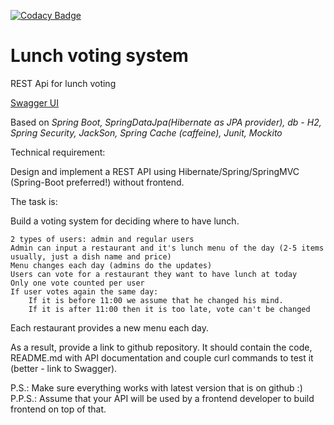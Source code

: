 [![Codacy Badge](https://app.codacy.com/project/badge/Grade/7807cc8199034a788d8dcbf70f9469c7)](https://app.codacy.com/gh/DenisYamalov/lunch-voting/dashboard?utm_source=gh&utm_medium=referral&utm_content=&utm_campaign=Badge_grade)

# Lunch voting system
REST Api for lunch voting

[Swagger UI](http://localhost:8080/swagger-ui/index.html#/)

Based on _Spring Boot, SpringDataJpa(Hibernate as JPA provider), db - H2, Spring Security, JackSon, Spring Cache (caffeine), Junit, Mockito_


Technical requirement:

Design and implement a REST API using Hibernate/Spring/SpringMVC (Spring-Boot preferred!) without frontend.

The task is:

Build a voting system for deciding where to have lunch.

    2 types of users: admin and regular users
    Admin can input a restaurant and it's lunch menu of the day (2-5 items usually, just a dish name and price)
    Menu changes each day (admins do the updates)
    Users can vote for a restaurant they want to have lunch at today
    Only one vote counted per user
    If user votes again the same day:
        If it is before 11:00 we assume that he changed his mind.
        If it is after 11:00 then it is too late, vote can't be changed

Each restaurant provides a new menu each day.

As a result, provide a link to github repository. It should contain the code, README.md with API documentation and couple curl commands to test it (better - link to Swagger).

P.S.: Make sure everything works with latest version that is on github :)
P.P.S.: Assume that your API will be used by a frontend developer to build frontend on top of that.